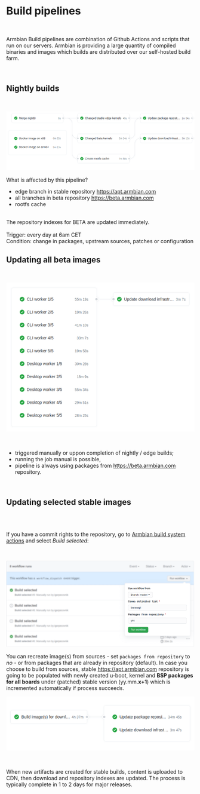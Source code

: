 # Build pipelines

<br>

Armbian Build pipelines are combination of Github Actions and scripts that run on our servers.  Armbian is providing a large quantity of compiled binaries and images which builds are distributed over our self-hosted build farm.

<br>

## Nightly builds 

<br>

![Build](images/main-pipeline.png)

What is affected by this pipeline?

- edge branch in stable repository https://apt.armbian.com
- all branches in beta repository https://beta.armbian.com
- rootfs cache
<br>
 The repository indexes for BETA are updated immediately.

<br>
<br>
Trigger: every day at 6am CET
<br>
Condition: change in packages, upstream sources, patches or configuration

## Updating all beta images

<br>

![Updating all beta images](images/betaimages.png)

<br>

- triggered manually or uppon completion of nightly / edge builds;
- running the job manual is possible,
- pipeline is always using packages from https://beta.armbian.com repository.

<br>

## Updating selected stable images
<br>
<br>

If you have a commit rights to the repository, go to [Armbian build system actions](https://github.com/armbian/build/actions) and select *Build selected*:

<br>

![Updating selected stable images](images/build-selected-blured.png)

You can recreate image(s) from sources - set `packages from repository` to *no* - or from packages that are already in repository (default). In case you choose to build from sources, stable https://apt.armbian.com repository is going to be populated with newly created u-boot, kernel and **BSP packages for all boards** under (patched) stable version (yy.mm.**x+1**) which is incremented automatically if process succeeds.

![kanban screenshot](images/stable-images.png)

<br>

When new artifacts are created for stable builds, content is uploaded to CDN, then download and repository indexes are updated.  The process is typically complete in 1 to 2 days for major releases.
